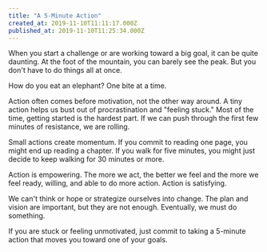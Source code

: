 ```yaml
---
title: "A 5-Minute Action"
created_at: 2019-11-10T11:11:17.000Z
published_at: 2019-11-10T11:25:34.000Z
---
```

When you start a challenge or are working toward a big goal, it can be quite daunting. At the foot of the mountain, you can barely see the peak. But you don't have to do things all at once.

How do you eat an elephant? One bite at a time.

Action often comes before motivation, not the other way around. A tiny action helps us bust out of procrastination and "feeling stuck." Most of the time, getting started is the hardest part. If we can push through the first few minutes of resistance, we are rolling.  

Small actions create momentum. If you commit to reading one page, you might end up reading a chapter. If you walk for five minutes, you might just decide to keep walking for 30 minutes or more.

Action is empowering. The more we act, the better we feel and the more we feel ready, willing, and able to do more action. Action is satisfying.

We can't think or hope or strategize ourselves into change. The plan and vision are important, but they are not enough. Eventually, we must do something.

If you are stuck or feeling unmotivated, just commit to taking a 5-minute action that moves you toward one of your goals.
